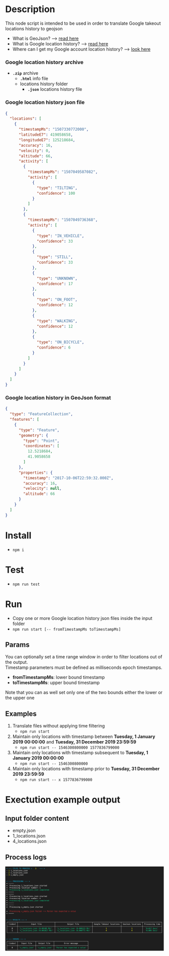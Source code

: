 # Description

This node script is intended to be used in order to translate Google takeout locations history to geojson

- What is GeoJson? --> [read here](https://geojson.org/)
- What is Google location history? --> [read here](https://support.google.com/accounts/answer/3118687?hl=en)
- Where can I get my Google account location history? --> [look here](https://takeout.google.com/settings/takeout/custom/location_history?pli=1)


### Google location history archive
- __`.zip`__ archive
    - __`.html`__ info file
    - locations history folder
        - __`.json`__ locations history file


### Google location history json file

```json
{
  "locations": [
    {
      "timestampMs": "1507330772000",
      "latitudeE7": 419058658,
      "longitudeE7": 125218684,
      "accuracy": 16,
      "velocity": 0,
      "altitude": 66,
      "activity": [
        {
          "timestampMs": "1507049587082",
          "activity": [
            {
              "type": "TILTING",
              "confidence": 100
            }
          ]
        },
        {
          "timestampMs": "1507049736368",
          "activity": [
            {
              "type": "IN_VEHICLE",
              "confidence": 33
            },
            {
              "type": "STILL",
              "confidence": 33
            },
            {
              "type": "UNKNOWN",
              "confidence": 17
            },
            {
              "type": "ON_FOOT",
              "confidence": 12
            },
            {
              "type": "WALKING",
              "confidence": 12
            },
            {
              "type": "ON_BICYCLE",
              "confidence": 6
            }
          ]
        }
      ]
    }
  ]
}
```


### Google location history in GeoJson format

```json
{
  "type": "FeatureCollection",
  "features": [
    {
      "type": "Feature",
      "geometry": {
        "type": "Point",
        "coordinates": [
          12.5218684,
          41.9058658
        ]
      },
      "properties": {
        "timestamp": "2017-10-06T22:59:32.000Z",
        "accuracy": 16,
        "velocity": null,
        "altitude": 66
      }
    }
  ]
}
```


# Install

- `npm i`


# Test

- `npm run test`


# Run

- Copy one or more Google location history json files inside the input folder
- `npm run start [-- fromTimestampMs toTimestampMs]`


## Params

You can optionally set a time range window in order to filter locations out of the output.<br>
Timestamp parameters must be defined as milliseconds epoch timestamps.
- __fromTimestampMs__: lower bound timestamp 
- __toTimestampMs__: upper bound timestamp 

Note that you can as well set only one of the two bounds either the lower or the upper one


## Examples
1. Translate files without applying time filtering
    - `npm run start`
2. Maintain only locations with timestamp between __Tuesday, 1 January 2019 00:00:00__ and __Tuesday, 31 December 2019 23:59:59__
    - `npm run start -- 1546300800000 1577836799000`
3. Maintain only locations with timestamp subsequent to __Tuesday, 1 January 2019 00:00:00__ 
    - `npm run start -- 1546300800000`
4. Maintain only locations with timestamp prior to __Tuesday, 31 December 2019 23:59:59__ 
    - `npm run start -- x 1577836799000`


# Exectution example output


## Input folder content
- empty.json
- 1_locations.json
- 4_locations.json


## Process logs

![alt text](https://github.com/MatteoDiPaolo/GoogleTakeoutLocations_to_GeoJson/raw/master/README.png)
